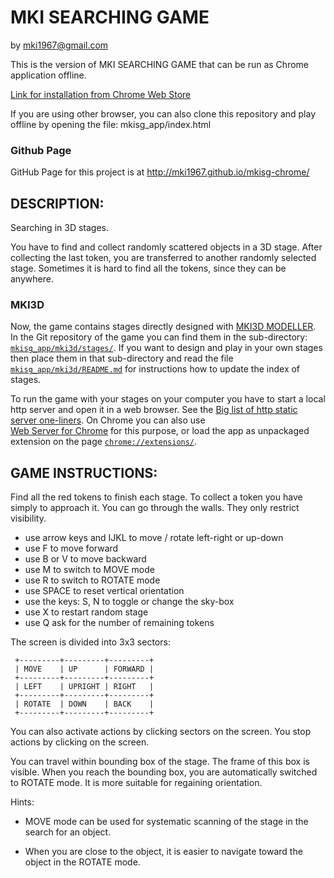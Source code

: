 # MKI SEARCHING GAME
by mki1967@gmail.com

This is the version of MKI SEARCHING GAME that can be run as Chrome application offline.

<a target="_blank" href="https://chrome.google.com/webstore/detail/mki-searching-game/kdajlgfickgodlgkhehckmjlebelgoai">
Link for installation from Chrome Web Store
</a>

If you are using other browser, you can also clone this repository and 
play offline by opening the file: mkisg_app/index.html

### Github Page

GitHub Page for this project is at http://mki1967.github.io/mkisg-chrome/

## DESCRIPTION:

Searching in 3D stages.

You have to find and collect randomly scattered objects in a 3D stage.
After collecting the last token, you are transferred to another
randomly selected stage.
Sometimes it is hard to find all the tokens, since they can be anywhere.

### MKI3D

Now, the game contains stages directly designed with [MKI3D MODELLER](https://mki1967.github.io/mki3d/). 
In the Git repository of the game you can find them in the sub-directory: 
[`mkisg_app/mki3d/stages/`](https://github.com/mki1967/mkisg-chrome/tree/master/mkisg_app/mki3d/stages). 
If you want to design and play in your own stages then place them in that sub-directory and read the file 
   [`mkisg_app/mki3d/README.md`](https://github.com/mki1967/mkisg-chrome/blob/master/mkisg_app/mki3d/README.md)
for instructions how to update the index of stages.

To run the game with your stages on your computer you have to start a local http server and open it
in a web browser.
See the [Big list of http static server one-liners](https://gist.github.com/willurd/5720255).
On Chrome you can also use  
[Web Server for Chrome](https://chrome.google.com/webstore/detail/web-server-for-chrome/ofhbbkphhbklhfoeikjpcbhemlocgigb?utm_source=chrome-app-launcher-info-dialog) 
for this purpose, 
or load the app as unpackaged extension on the page [`chrome://extensions/`](chrome://extensions/).



## GAME INSTRUCTIONS:

Find all the red tokens to finish each stage. 
To collect a token you have simply to approach it.
You can go through the walls. 
They only restrict visibility.

* use arrow keys and IJKL to move / rotate left-right or up-down
* use F to move forward
* use B or V to move backward
* use M to switch to MOVE mode
* use R to switch to ROTATE mode
* use SPACE to reset vertical orientation
* use the keys: S, N to toggle or change the sky-box
* use X to restart random stage
* use Q ask for the number of remaining tokens

The screen is divided into 3x3 sectors:
```
 +---------+---------+---------+
 | MOVE    | UP      | FORWARD |
 +---------+---------+---------+
 | LEFT    | UPRIGHT | RIGHT   |
 +---------+---------+---------+
 | ROTATE  | DOWN    | BACK    |
 +---------+---------+---------+
```
You can also activate actions by clicking sectors on the screen.
You stop actions by clicking on the screen.

You can travel within bounding box of the stage. 
The frame of this box is visible.
When you reach the bounding box, you are automatically 
switched to ROTATE mode. 
It is more suitable for regaining orientation.

Hints: 

* MOVE mode can be used for systematic scanning of the stage
  in the search for an object. 

* When you are close to the object, it is easier to
  navigate toward the object in the ROTATE mode.

